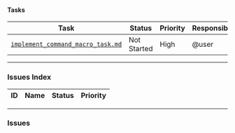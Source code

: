 #### Tasks

| Task | Status | Priority | Responsible |
|---|---|---|---|
| [`implement_command_macro_task.md`](./implement_command_macro_task.md) | Not Started | High | @user |

---

### Issues Index

| ID | Name | Status | Priority |
|---|---|---|---|

---

### Issues
